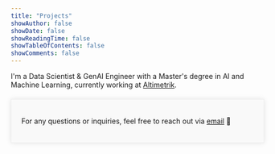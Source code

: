```yaml
---
title: "Projects"
showAuthor: false
showDate: false
showReadingTime: false
showTableOfContents: false
showComments: false
---
```



I'm a Data Scientist & GenAI Engineer with a Master's degree in AI and Machine Learning, currently working at [Altimetrik](https://www.altimetrik.com/).


<div style="max-width: 800px; margin: 20px auto; padding: 20px; border: 1px solid #EEE; background-color: #f9f9f9; box-shadow: 0px 0px 10px rgba(0, 0, 0, 0.1);">
  <p>For any questions or inquiries, feel free to reach out via <a href="xxx@yyy.com">email</a> 💌</p>
</div>